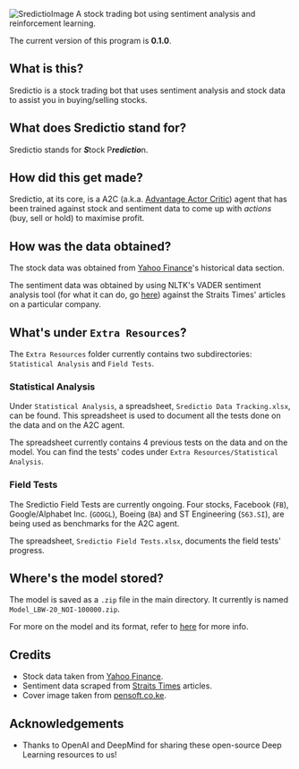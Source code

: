 ![SredictioImage](https://user-images.githubusercontent.com/25820201/69715400-246fa900-1143-11ea-91e1-7f9107c652a0.jpg)
A stock trading bot using sentiment analysis and reinforcement learning.

The current version of this program is **0.1.0**.

## What is this?
Sredictio is a stock trading bot that uses sentiment analysis and stock data to assist you in buying/selling stocks.

## What does Sredictio stand for?
Sredictio stands for ***S***tock P***redictio***n. 

## How did this get made?
Sredictio, at its core, is a A2C (a.k.a. [Advantage Actor Critic](https://sergioskar.github.io/Actor_critics/)) agent that has been trained against stock and sentiment data to come up with *actions* (buy, sell or hold) to maximise profit.

## How was the data obtained?
The stock data was obtained from [Yahoo Finance](https://finance.yahoo.com/)'s historical data section.

The sentiment data was obtained by using NLTK's VADER sentiment analysis tool (for what it can do, go [here](https://medium.com/analytics-vidhya/simplifying-social-media-sentiment-analysis-using-vader-in-python-f9e6ec6fc52f)) against the Straits Times' articles on a particular company.

## What's under `Extra Resources`?
The `Extra Resources` folder currently contains two subdirectories: `Statistical Analysis` and `Field Tests`.

### Statistical Analysis
Under `Statistical Analysis`, a spreadsheet, `Sredictio Data Tracking.xlsx`, can be found. This spreadsheet is used to document all the tests done on the data and on the A2C agent.

The spreadsheet currently contains 4 previous tests on the data and on the model. You can find the tests' codes under `Extra Resources/Statistical Analysis`.

### Field Tests
The Sredictio Field Tests are currently ongoing. Four stocks, Facebook (`FB`), Google/Alphabet Inc. (`GOOGL`), Boeing (`BA`) and ST Engineering (`S63.SI`), are being used as benchmarks for the A2C agent.

The spreadsheet, `Sredictio Field Tests.xlsx`, documents the field tests' progress.

## Where's the model stored?
The model is saved as a `.zip` file in the main directory. It currently is named `Model_LBW-20_NOI-100000.zip`.

For more on the model and its format, refer to [here](https://stable-baselines.readthedocs.io/en/master/guide/save_format.html) for more info.

## Credits
- Stock data taken from [Yahoo Finance](https://finance.yahoo.com/).
- Sentiment data scraped from [Straits Times](https://www.straitstimes.com/) articles.
- Cover image taken from [pensoft.co.ke](https://www.pensoft.co.ke/stocks-backgrounds-ultra-hd/).

## Acknowledgements
- Thanks to OpenAI and DeepMind for sharing these open-source Deep Learning resources to us!
